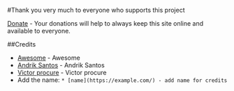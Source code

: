 #Thank you very much to everyone who supports this project

[Donate](https://www.paypal.me/AndrikSantosHN) - Your donations will help to always keep this site online and available to everyone.

##Credits

- [Awesome](https://github.com/sindresorhus/awesome) - Awesome
- [Andrik Santos](https://andriksantos.github.io/) - Andrik Santos
- [Victor procure](https://github.com/victorprocure/) - Victor procure
- Add the name: `* [name](https://example.com/) - add name for credits`